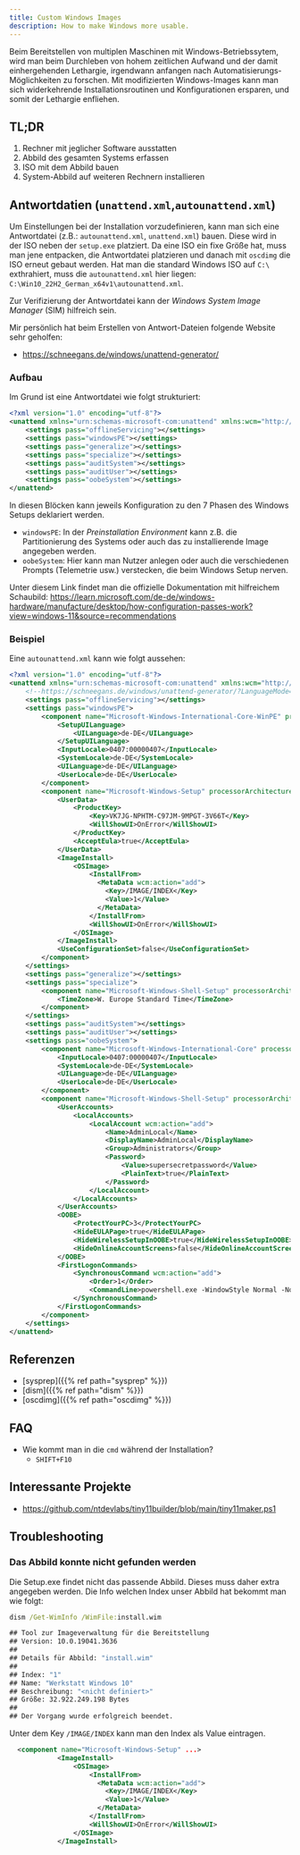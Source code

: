 ```yaml
---
title: Custom Windows Images
description: How to make Windows more usable.
---
```

Beim Bereitstellen von multiplen Maschinen mit Windows-Betriebssytem, wird man beim Durchleben von hohem zeitlichen Aufwand und der
damit einhergehenden Lethargie, irgendwann anfangen nach Automatisierungs-Möglichkeiten zu forschen.
Mit modifizierten Windows-Images kann man sich widerkehrende Installationsroutinen und Konfigurationen ersparen, und somit der Lethargie enfliehen.

## TL;DR
1. Rechner mit jeglicher Software ausstatten
2. Abbild des gesamten Systems erfassen
3. ISO mit dem Abbild bauen
4. System-Abbild auf weiteren Rechnern installieren


## Antwortdatien (`unattend.xml`,`autounattend.xml`)
Um Einstellungen bei der Installation vorzudefinieren, kann man sich eine Antwortdatei (z.B.: `autounattend.xml`, `unattend.xml`) bauen. 
Diese wird in der ISO neben der `setup.exe` platziert. Da eine ISO ein fixe Größe hat, muss man jene entpacken, die Antwortdatei platzieren
und danach mit `oscdimg` die ISO erneut gebaut werden.
Hat man die standard Windows ISO auf `C:\` exthrahiert, muss die `autounattend.xml` hier liegen: `C:\Win10_22H2_German_x64v1\autounattend.xml`.

Zur Verifizierung der Antwortdatei kann der _Windows System Image Manager_ (SIM) hilfreich sein.

Mir persönlich hat beim Erstellen von Antwort-Dateien folgende Website sehr geholfen:

- https://schneegans.de/windows/unattend-generator/

### Aufbau
Im Grund ist eine Antwortdatei wie folgt strukturiert:
```xml
<?xml version="1.0" encoding="utf-8"?>
<unattend xmlns="urn:schemas-microsoft-com:unattend" xmlns:wcm="http://schemas.microsoft.com/WMIConfig/2002/State">
	<settings pass="offlineServicing"></settings>
	<settings pass="windowsPE"></settings>
	<settings pass="generalize"></settings>
	<settings pass="specialize"></settings>
	<settings pass="auditSystem"></settings>
	<settings pass="auditUser"></settings>
	<settings pass="oobeSystem"></settings>
</unattend>
```
In diesen Blöcken kann jeweils Konfiguration zu den 7 Phasen des Windows Setups deklariert werden.
- `windowsPE`: In der _Preinstallation Environment_ kann z.B. die Partitionierung des Systems oder auch das zu installierende Image angegeben werden.
- `oobeSystem`: Hier kann man Nutzer anlegen oder auch die verschiedenen Prompts (Telemetrie usw.) verstecken, die beim Windows Setup nerven.

Unter diesem Link findet man die offizielle Dokumentation mit hilfreichem Schaubild: https://learn.microsoft.com/de-de/windows-hardware/manufacture/desktop/how-configuration-passes-work?view=windows-11&source=recommendations


### Beispiel
Eine `autounattend.xml` kann wie folgt aussehen:
```xml
<?xml version="1.0" encoding="utf-8"?>
<unattend xmlns="urn:schemas-microsoft-com:unattend" xmlns:wcm="http://schemas.microsoft.com/WMIConfig/2002/State">
	<!--https://schneegans.de/windows/unattend-generator/?LanguageMode=Unattended&UILanguage=de-DE&Locale=de-DE&Keyboard=00000407&GeoLocation=94&ProcessorArchitecture=amd64&ComputerNameMode=Random&CompactOsMode=Default&TimeZoneMode=Explicit&TimeZone=W.+Europe+Standard+Time&PartitionMode=Interactive&DiskAssertionMode=Skip&WindowsEditionMode=Generic&WindowsEdition=pro&UserAccountMode=Unattended&AccountName0=AdminLocal&AccountDisplayName0=AdminLocal&AccountPassword0=abelliocbc&AccountGroup0=Administrators&AccountName1=&AccountName2=&AccountName3=&AccountName4=&AutoLogonMode=Own&PasswordExpirationMode=Unlimited&LockoutMode=Disabled&HideFiles=Hidden&TaskbarSearch=Box&TaskbarIconsMode=Default&StartTilesMode=Default&StartPinsMode=Default&DisableDefender=true&DisableWindowsUpdate=true&TurnOffSystemSounds=true&DisableAppSuggestions=true&EffectsMode=Default&DesktopIconsMode=Default&WifiMode=Skip&ExpressSettings=DisableAll&KeysMode=Skip&ColorMode=Default&WallpaperMode=Default&WdacMode=Skip-->
	<settings pass="offlineServicing"></settings>
	<settings pass="windowsPE">
		<component name="Microsoft-Windows-International-Core-WinPE" processorArchitecture="amd64" publicKeyToken="31bf3856ad364e35" language="neutral" versionScope="nonSxS">
			<SetupUILanguage>
				<UILanguage>de-DE</UILanguage>
			</SetupUILanguage>
			<InputLocale>0407:00000407</InputLocale>
			<SystemLocale>de-DE</SystemLocale>
			<UILanguage>de-DE</UILanguage>
			<UserLocale>de-DE</UserLocale>
		</component>
		<component name="Microsoft-Windows-Setup" processorArchitecture="amd64" publicKeyToken="31bf3856ad364e35" language="neutral" versionScope="nonSxS">
			<UserData>
				<ProductKey>
					<Key>VK7JG-NPHTM-C97JM-9MPGT-3V66T</Key>
					<WillShowUI>OnError</WillShowUI>
				</ProductKey>
				<AcceptEula>true</AcceptEula>
			</UserData>
			<ImageInstall>
				<OSImage>
					<InstallFrom>
					  <MetaData wcm:action="add">
						<Key>/IMAGE/INDEX</Key>
						<Value>1</Value>
					  </MetaData>
					</InstallFrom>
					<WillShowUI>OnError</WillShowUI>
				</OSImage>
			</ImageInstall>
			<UseConfigurationSet>false</UseConfigurationSet>
		</component>
	</settings>
	<settings pass="generalize"></settings>
	<settings pass="specialize">
		<component name="Microsoft-Windows-Shell-Setup" processorArchitecture="amd64" publicKeyToken="31bf3856ad364e35" language="neutral" versionScope="nonSxS">
			<TimeZone>W. Europe Standard Time</TimeZone>
		</component>
	</settings>
	<settings pass="auditSystem"></settings>
	<settings pass="auditUser"></settings>
	<settings pass="oobeSystem">
		<component name="Microsoft-Windows-International-Core" processorArchitecture="amd64" publicKeyToken="31bf3856ad364e35" language="neutral" versionScope="nonSxS">
			<InputLocale>0407:00000407</InputLocale>
			<SystemLocale>de-DE</SystemLocale>
			<UILanguage>de-DE</UILanguage>
			<UserLocale>de-DE</UserLocale>
		</component>
		<component name="Microsoft-Windows-Shell-Setup" processorArchitecture="amd64" publicKeyToken="31bf3856ad364e35" language="neutral" versionScope="nonSxS">
			<UserAccounts>
				<LocalAccounts>
					<LocalAccount wcm:action="add">
						<Name>AdminLocal</Name>
						<DisplayName>AdminLocal</DisplayName>
						<Group>Administrators</Group>
						<Password>
							<Value>supersecretpassword</Value>
							<PlainText>true</PlainText>
						</Password>
					</LocalAccount>
				</LocalAccounts>
			</UserAccounts>
			<OOBE>
				<ProtectYourPC>3</ProtectYourPC>
				<HideEULAPage>true</HideEULAPage>
				<HideWirelessSetupInOOBE>true</HideWirelessSetupInOOBE>
				<HideOnlineAccountScreens>false</HideOnlineAccountScreens>
			</OOBE>
			<FirstLogonCommands>
				<SynchronousCommand wcm:action="add">
					<Order>1</Order>
					<CommandLine>powershell.exe -WindowStyle Normal -NoProfile -Command "Get-Content -LiteralPath 'C:\Windows\Setup\Scripts\FirstLogon.ps1' -Raw | Invoke-Expression;"</CommandLine>
				</SynchronousCommand>
			</FirstLogonCommands>
		</component>
	</settings>
</unattend>
```

## Referenzen

- [sysprep]({{% ref path="sysprep" %}})
- [dism]({{% ref path="dism" %}})
- [oscdimg]({{% ref path="oscdimg" %}})

## FAQ

- Wie kommt man in die `cmd` während der Installation?
    - `SHIFT+F10`

## Interessante Projekte

- https://github.com/ntdevlabs/tiny11builder/blob/main/tiny11maker.ps1


## Troubleshooting
### Das Abbild konnte nicht gefunden werden
Die Setup.exe findet nicht das passende Abbild. Dieses muss daher extra angegeben werden. Die Info welchen Index unser Abbild hat bekommt man wie folgt:
```cmd
dism /Get-WimInfo /WimFile:install.wim

## Tool zur Imageverwaltung für die Bereitstellung
## Version: 10.0.19041.3636
## 
## Details für Abbild: "install.wim"
## 
## Index: "1"
## Name: "Werkstatt Windows 10"
## Beschreibung: "<nicht definiert>"
## Größe: 32.922.249.198 Bytes
## 
## Der Vorgang wurde erfolgreich beendet.
```
Unter dem Key `/IMAGE/INDEX` kann man den Index als Value eintragen.

```xml
  <component name="Microsoft-Windows-Setup" ...>
			<ImageInstall>
				<OSImage>
					<InstallFrom>
					  <MetaData wcm:action="add">
						<Key>/IMAGE/INDEX</Key>
						<Value>1</Value>
					  </MetaData>
					</InstallFrom>
					<WillShowUI>OnError</WillShowUI>
				</OSImage>
			</ImageInstall>
```
